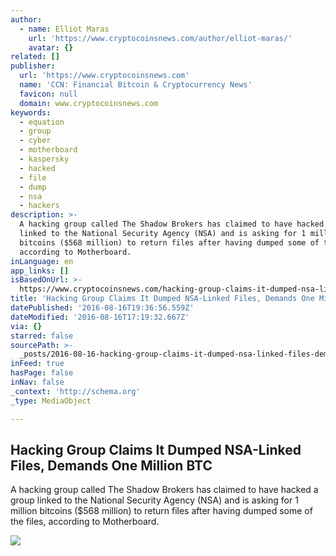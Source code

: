 ```yaml
---
author:
  - name: Elliot Maras
    url: 'https://www.cryptocoinsnews.com/author/elliot-maras/'
    avatar: {}
related: []
publisher:
  url: 'https://www.cryptocoinsnews.com'
  name: 'CCN: Financial Bitcoin & Cryptocurrency News'
  favicon: null
  domain: www.cryptocoinsnews.com
keywords:
  - equation
  - group
  - cyber
  - motherboard
  - kaspersky
  - hacked
  - file
  - dump
  - nsa
  - hackers
description: >-
  A hacking group called The Shadow Brokers has claimed to have hacked a group
  linked to the National Security Agency (NSA) and is asking for 1 million
  bitcoins ($568 million) to return files after having dumped some of the files,
  according to Motherboard.
inLanguage: en
app_links: []
isBasedOnUrl: >-
  https://www.cryptocoinsnews.com/hacking-group-claims-it-dumped-nsa-linked-files-demands-1-m-btc/
title: 'Hacking Group Claims It Dumped NSA-Linked Files, Demands One Million BTC'
datePublished: '2016-08-16T19:36:56.559Z'
dateModified: '2016-08-16T17:19:32.667Z'
via: {}
starred: false
sourcePath: >-
  _posts/2016-08-16-hacking-group-claims-it-dumped-nsa-linked-files-demands-one.md
inFeed: true
hasPage: false
inNav: false
_context: 'http://schema.org'
_type: MediaObject

---
```

<article style=""><h1>Hacking Group Claims It Dumped NSA-Linked Files, Demands One Million BTC</h1><p>A hacking group called The Shadow Brokers has claimed to have hacked a group linked to the National Security Agency (NSA) and is asking for 1 million bitcoins ($568 million) to return files after having dumped some of the files, according to Motherboard.</p><img src="https://www.cryptocoinsnews.com/wp-content/uploads/2016/08/Hacking-Group-Claims-It-Dumped-NSA-Linked-Files-Demands-One-Million-BTC.jpg" /></article>